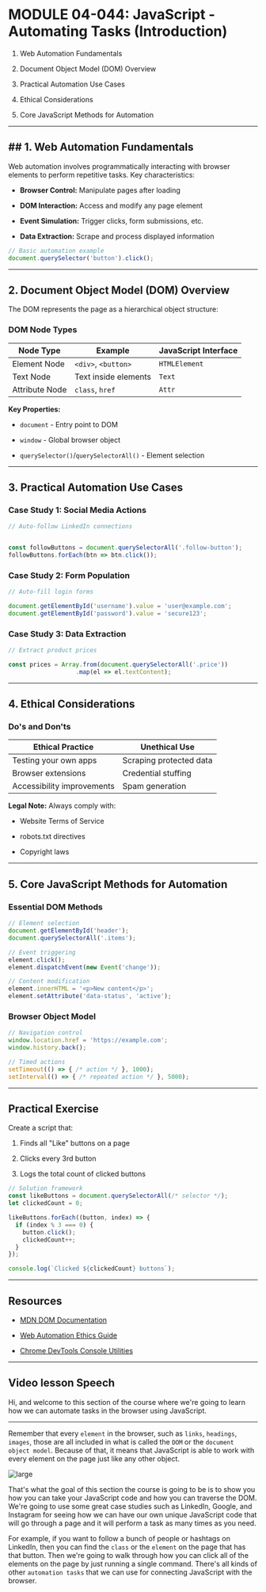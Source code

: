# MODULE 04-044: JavaScript - Automating Tasks (Introduction)

1. Web Automation Fundamentals

2. Document Object Model (DOM) Overview

3. Practical Automation Use Cases

4. Ethical Considerations

5. Core JavaScript Methods for Automation

---

## ## 1. Web Automation Fundamentals

Web automation involves programmatically interacting with browser elements to perform repetitive tasks. Key characteristics:

- **Browser Control:** Manipulate pages after loading

- **DOM Interaction:** Access and modify any page element

- **Event Simulation:** Trigger clicks, form submissions, etc.

- **Data Extraction:** Scrape and process displayed information

```js
// Basic automation example
document.querySelector('button').click();
```

****

## 2. Document Object Model (DOM) Overview

The DOM represents the page as a hierarchical object structure:

### DOM Node Types

| Node Type      | Example              | JavaScript Interface |
| -------------- | -------------------- | -------------------- |
| Element Node   | `<div>`, `<button>`  | `HTMLElement`        |
| Text Node      | Text inside elements | `Text`               |
| Attribute Node | `class`, `href`      | `Attr`               |

**Key Properties:**

- `document` - Entry point to DOM

- `window` - Global browser object

- `querySelector()`/`querySelectorAll()` - Element selection

****

## 3. Practical Automation Use Cases

### Case Study 1: Social Media Actions

```js
// Auto-follow LinkedIn connections


const followButtons = document.querySelectorAll('.follow-button');
followButtons.forEach(btn => btn.click());
```

### Case Study 2: Form Population

```js
// Auto-fill login forms

document.getElementById('username').value = 'user@example.com';
document.getElementById('password').value = 'secure123';
```

### Case Study 3: Data Extraction

```js
// Extract product prices

const prices = Array.from(document.querySelectorAll('.price'))
                   .map(el => el.textContent);
```

****

## 4. Ethical Considerations

### Do's and Don'ts

| Ethical Practice           | Unethical Use           |
| -------------------------- | ----------------------- |
| Testing your own apps      | Scraping protected data |
| Browser extensions         | Credential stuffing     |
| Accessibility improvements | Spam generation         |

**Legal Note:** Always comply with:

- Website Terms of Service

- robots.txt directives

- Copyright laws

****

## 5. Core JavaScript Methods for Automation

### Essential DOM Methods

```js
// Element selection
document.getElementById('header');
document.querySelectorAll('.items');

// Event triggering
element.click();
element.dispatchEvent(new Event('change'));

// Content modification
element.innerHTML = '<p>New content</p>';
element.setAttribute('data-status', 'active');
```

### Browser Object Model

```js
// Navigation control
window.location.href = 'https://example.com';
window.history.back();

// Timed actions
setTimeout(() => { /* action */ }, 1000);
setInterval(() => { /* repeated action */ }, 5000);
```

****

## Practical Exercise

Create a script that:

1. Finds all "Like" buttons on a page

2. Clicks every 3rd button

3. Logs the total count of clicked buttons

```js
// Solution framework
const likeButtons = document.querySelectorAll(/* selector */);
let clickedCount = 0;

likeButtons.forEach((button, index) => {
  if (index % 3 === 0) {
    button.click();
    clickedCount++;
  }
});

console.log(`Clicked ${clickedCount} buttons`);
```

****

## Resources

- [MDN DOM Documentation](https://developer.mozilla.org/en-US/docs/Web/API/Document_Object_Model)

- [Web Automation Ethics Guide](https://www.automationethics.org)

- [Chrome DevTools Console Utilities](https://developer.chrome.com/docs/devtools/console/utilities/)

****

## Video lesson Speech

Hi, and welcome to this section of the course where we're going to learn
 how we can automate tasks in the browser using JavaScript.

****

Remember that every `element` in the browser, such as `links`, `headings`, `images`, those are all included in what is called the `DOM` or the `document object model`. Because of that, it means that JavaScript is able to work with every element on the page just like any other object.

![large](https://s3-us-west-2.amazonaws.com/images-devcamp/Introduction+to+JavaScript/Section+Introduction%3A+Introduction+to+Automating+Tasks+in+the+Browser+with+JavaScript+%23+2198/Image11.png)

That's what the goal of this section the course is going to be is to show you how you can take your JavaScript code and how you can traverse the DOM. We're going to use some great case studies such as LinkedIn, Google, and Instagram for seeing how we can have our own unique JavaScript code that will go through a page and it will perform a task as many times as you need. 

For example, if you want to follow a bunch of people or hashtags on LinkedIn, then you can find the `class` or the `element` on the page that has that button. Then we're going to walk through how you can click all of the elements on the page by just running a single command. There's all kinds of other `automation tasks` that we can use for connecting JavaScript with the browser. 
